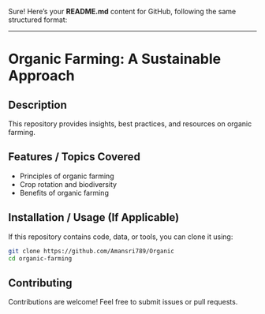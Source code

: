 Sure! Here’s your **README.md** content for GitHub, following the same structured format:  

---

# Organic Farming: A Sustainable Approach  

## Description  
This repository provides insights, best practices, and resources on organic farming.

## Features / Topics Covered  
- Principles of organic farming  
- Crop rotation and biodiversity  
- Benefits of organic farming  

## Installation / Usage (If Applicable)  
If this repository contains code, data, or tools, you can clone it using:  
```bash
git clone https://github.com/Amansri789/Organic
cd organic-farming
```

## Contributing  
Contributions are welcome! Feel free to submit issues or pull requests.  

